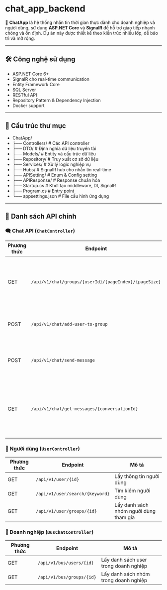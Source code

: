 # chat_app_backend

🚀 **ChatApp** là hệ thống nhắn tin thời gian thực dành cho doanh nghiệp và người dùng, sử dụng **ASP.NET Core** và **SignalR** để hỗ trợ giao tiếp nhanh chóng và ổn định. Dự án này được thiết kế theo kiến trúc nhiều lớp, dễ bảo trì và mở rộng.

---

## 🛠 Công nghệ sử dụng

- ASP.NET Core 6+
- SignalR cho real-time communication
- Entity Framework Core
- SQL Server
- RESTful API
- Repository Pattern & Dependency Injection
- Docker support

---

## 📁 Cấu trúc thư mục
- ChatApp/
- ├── Controllers/ # Các API controller
- ├── DTO/ # Định nghĩa dữ liệu truyền tải
- ├── Models/ # Entity và cấu trúc dữ liệu
- ├── Repository/ # Truy xuất cơ sở dữ liệu
- ├── Services/ # Xử lý logic nghiệp vụ
- ├── Hubs/ # SignalR hub cho nhắn tin real-time
- ├── APISetting/ # Enum & Config setting
- ├── APIResponse/ # Response chuẩn hóa
- ├── Startup.cs # Khởi tạo middleware, DI, SignalR
- ├── Program.cs # Entry point
- └── appsettings.json # File cấu hình ứng dụng
---
## 🔌 Danh sách API chính

### 🗨️ Chat API (`ChatController`)
| Phương thức | Endpoint                                      | Mô tả |
|------------|-----------------------------------------------|------|
| GET        | `/api/v1/chat/groups/{userId}/{pageIndex}/{pageSize}` | Lấy danh sách nhóm chat theo người dùng |
| POST       | `/api/v1/chat/add-user-to-group`              | Thêm người dùng vào nhóm |
| POST       | `/api/v1/chat/send-message`                   | Gửi tin nhắn (hỗ trợ đính kèm file) |
| GET        | `/api/v1/chat/get-messages/{conversationId}`  | Lấy danh sách tin nhắn trong cuộc trò chuyện |

### 👤 Người dùng (`UserController`)
| Phương thức | Endpoint                          | Mô tả |
|------------|-----------------------------------|------|
| GET        | `/api/v1/user/{id}`              | Lấy thông tin người dùng |
| GET        | `/api/v1/user/search/{keyword}`  | Tìm kiếm người dùng |
| GET        | `/api/v1/user/groups/{id}`       | Lấy danh sách nhóm người dùng tham gia |

### 🏢 Doanh nghiệp (`BusChatController`)
| Phương thức | Endpoint                          | Mô tả |
|------------|-----------------------------------|------|
| GET        | `/api/v1/bus/users/{id}`         | Lấy danh sách user trong doanh nghiệp |
| GET        | `/api/v1/bus/groups/{id}`        | Lấy danh sách nhóm trong doanh nghiệp |
